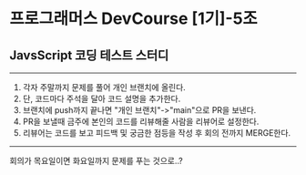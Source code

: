 # 프로그래머스 DevCourse [1기]-5조

## JavsScript 코딩 테스트 스터디

---

1. 각자 주말까지 문제를 풀어 개인 브랜치에 올린다.
2. 단, 코드마다 주석을 달아 코드 설명을 추가한다.
3. 브랜치에 push까지 끝나면 "개인 브랜치"->"main"으로 PR을 보낸다.
4. PR을 보낼때 금주에 본인의 코드를 리뷰해줄 사람을 리뷰어로 설정한다.
5. 리뷰어는 코드를 보고 피드백 및 궁금한 점등을 작성 후 회의 전까지 MERGE한다.

---

회의가 목요일이면 화요일까지 문제를 푸는 것으로..?
